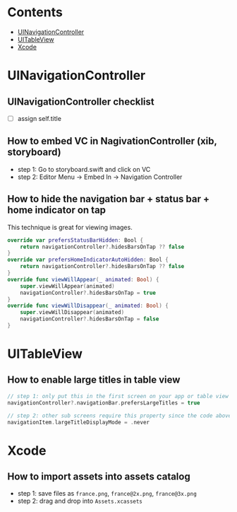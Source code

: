 # Contents
* [UINavigationController](UINavigationController)
* [UITableView](UITableView)
* [Xcode](Xcode)

# UINavigationController

## UINavigationController checklist
- [ ] assign self.title

## How to embed VC in NagivationController (xib, storyboard)
- step 1: Go to storyboard.swift and click on VC
- step 2: Editor Menu -> Embed In -> Navigation Controller

## How to hide the navigation bar + status bar + home indicator on tap
This technique is great for viewing images.
```swift
override var prefersStatusBarHidden: Bool {
    return navigationController?.hidesBarsOnTap ?? false
}
override var prefersHomeIndicatorAutoHidden: Bool {
    return navigationController?.hidesBarsOnTap ?? false
}
override func viewWillAppear(_ animated: Bool) {
    super.viewWillAppear(animated)
    navigationController?.hidesBarsOnTap = true
}
override func viewWillDisappear(_ animated: Bool) {
    super.viewWillDisappear(animated)
    navigationController?.hidesBarsOnTap = false
}
```

# UITableView
## How to enable large titles in table view
```swift
// step 1: only put this in the first screen on your app or table view flow
navigationController?.navigationBar.prefersLargeTitles = true

// step 2: other sub screens require this property since the code above affects all screens
navigationItem.largeTitleDisplayMode = .never
```

# Xcode
## How to import assets into assets catalog
- step 1: save files as `france.png`, `france@2x.png`, `france@3x.png`
- step 2: drag and drop into `Assets.xcassets`
